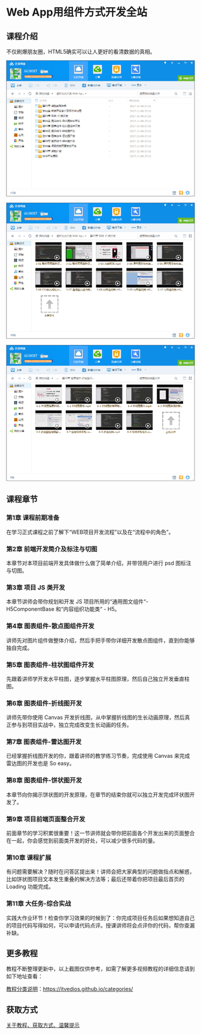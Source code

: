 # Web App用组件方式开发全站

## 课程介绍

不仅刷爆朋友圈，HTML5确实可以让人更好的看清数据的真相。

![](img/WebApp用组件方式开发全站1.png)

<!--more-->

![](img/WebApp用组件方式开发全站2.png)

![](img/WebApp用组件方式开发全站3.png)

## 课程章节

### 第1章 课程前期准备

在学习正式课程之前了解下“WEB项目开发流程”以及在“流程中的角色”。

### 第2章 前端开发简介及标注与切图

本章节对本项目前端开发具体做什么做了简单介绍，并带领用户进行 psd 图标注与切图。

### 第3章 项目 JS 类开发

本章节讲师会带你规划和开发 JS 项目所用的“通用图文组件“- H5ComponentBase 和“内容组织功能类“ - H5。

### 第4章 图表组件-散点图组件开发

讲师先对图片组件做整体介绍，然后手把手带你详细开发散点图组件，直到你能够独自完成。

### 第5章 图表组件-柱状图组件开发

先跟着讲师学开发水平柱图，逐步掌握水平柱图原理，然后自己独立开发垂直柱图。

### 第6章 图表组件-折线图开发

讲师先带你使用 Canvas 开发折线图，从中掌握折线图的生长动画原理，然后真正参与到项目实战中，独立完成改变生长动画的任务。

### 第7章 图表组件-雷达图开发

已经掌握折线图开发的你，跟着讲师的教学练习节奏，完成使用 Canvas 来完成雷达图的开发也是 So easy。

### 第8章 图表组件-饼状图开发

本章节向你揭示饼状图的开发原理，在章节的结束你就可以独立开发完成环状图开发了。

### 第9章 项目前端页面整合开发

前面章节的学习积累很重要！这一节讲师就会带你把前面各个开发出来的页面整合在一起，你会感觉到前面类开发的好处，可以减少很多代码的量。

### 第10章 课程扩展

有问题需要解决？随时在问答区提出来！讲师会把大家典型的问题做指点和解惑，比如饼状图项目文本发生重叠的解决方法等；最后还带着你把项目最后首页的 Loading 功能完成。

### 第11章 大任务-综合实战

实践大作业环节！检查你学习效果的时候到了：你完成项目任务后如果想知道自己的项目代码写得如何，可以申请代码点评。授课讲师将会点评你的代码，帮你查漏补缺。

## 更多教程

教程不断整理更新中，以上截图仅供参考，如需了解更多视频教程的详细信息请到如下地址查看：

[教程分类说明](https://itvedios.github.io/categories/)：<https://itvedios.github.io/categories/>

## 获取方式

[关于教程、获取方式、温馨提示](https://itvedios.github.io/about/)
